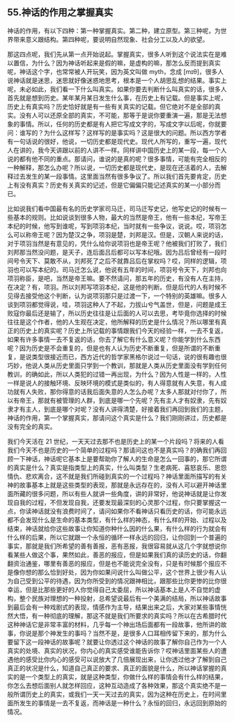 ## 55.神话的作用之掌握真实
神话的作用，有以下四种：第一种掌握真实。第二种，建立原型。第三种呢，为世界带来意义跟结构。第四种呢，要说明自然现象、社会分工以及人的欲望。


那这四点呢，我们先从第一点开始说起。掌握真实，很多人听到这个说法实在是难以置信，为什么？因为神话听起来是假的嘛，是虚构的嘛，那怎么反而提到真实呢，神话这个字，也常常被人开玩笑，因为英文叫做 myth，念成 [mɪθ]，很多人说神话就是迷思，迷思就好像迷惑地思考，根本是一个人胡思乱想的结果。事实上呢，未必如此，我们看一下什么叫真实。如果你要去判断什么叫真实的话，很多人首先就是想到历史。某年某月某日发生什么事，在历史上有记载。但是事实上呢，历史上有真实吗？历史恰好就是有一些有关真实的记载。但它绝对不是全部的真实。没有人可以还原全部的真实，不可能，那等于是说你要重演一遍，那是无法想象的事情。所以，任何的历史都是有人把它写成文字的，写成文字以后呢，你就要问：谁写的？为什么这样写？这样写的是事实吗？这是很大的问题。所以西方学者有一句话说的很好，他说，一切历史都是现代史。现代人所写的，重写一遍，现代人在讲的，我今天讲跟以前的人讲不一样。同样讲中国历史上的某一段，每一个人说的都有他不同的重点。那请问，谁说的是真的呢？很多事情，可能有完全相反的一种解释，那怎么办呢？所以说，一切历史都是现代史，是现在还活着的人，去解释过去发生的某一段事情。这里面当然有很多争议了。所以我们首先要肯定，历史上有没有真实？历史有关真实的记述，但是它偏偏只能记述真实的某一小部分而已。


比如说我们看中国最有名的历史学家司马迁，司马迁写史记，他写史记的时候有一些基本的规则。比如说谈到很多人物，最大的当然是帝王，他有一些本纪，写帝王本纪的时候，他写到谁呢，写到项羽本纪，当时就有一些争议，说说。哎，项羽怎么可以称帝王呢？因为楚汉之争，项羽是楚，刘邦是汉。但是，汉朝人来说的话，对于项羽当然是有意见的，凭什么给你说项羽也是帝王呢？他被我们打败了，我们刘邦那当然没问题，是天子，连后面吕后都可以写本纪哦。因为吕后曾经有一段时间号令天下、莫敢不从，刘邦死了之后不就靠吕后在掌权吗？哎，同样的逻辑，项羽也可以写本纪的。司马迁怎么说，他说有五年的时间，项羽号令天下，刘邦也向项羽称臣，是吧，当然是帝王嘛。要不然请问，那五年的历史，有没有人在主持，在决定？有，项羽。所以刘邦写项羽本纪，这是他的判断。但是后代的人有时候不见得去接受他这个判断，认为说项羽那只是过渡一下，一个特别的英雄嘛。很多人谈到项羽都觉得说，哇，项羽这种人了不起，力拔山兮气盖世，但是，问题是成王败寇你最后还是输了，所以历史往往是让后面的人可以去思，考毕竟你选择的时候往往是这个作者，他的人生观在决定，他所解释的历史是什么情况？所以哪里有真正的历史上的真实呢？历史上所记载的事情跟我们今天的经验一样，一去不复返，如果有许多事情一去不复返的话，你去了解它有什么意义呢？你能学到什么东西呢？因为历史是不会重复的，但是也有人认为历史不断重复，但是所谓的不断重复，是说类型很接近而已，西方近代的哲学家黑格尔说过一句话，说的很有趣也很巧妙，他说人类从历史里面只学到一个教训，那就是人类从历史里面没有学到任何教训，的确如此，所以人类犯的过错一再出现，为什么？因为人性是一样的，人性一样是说人的接触环境、反映环境的模式是类似的，有人得意就有人失意，有人成功就有人失败，那你得意的话我后面失意的人怎么办呢？太多人那就对付你了，所以有帝王，那就有被管理的人群，到底是哪一个先呢？先有主人才有奴隶，先有奴隶才有主人，到底是哪个对呢？没有人讲得清楚，好接着我们再回到我们的主题，神话的作用，第一个掌握真实，那请问这个真实是什么？我们刚刚讲过，历史都是没有完全的真实。


我们今天活在 21 世纪，一天天过去那不也是历史上的某一个片段吗？将来的人看我们今天不也是历史的一个简单的过程吗？那请问这也不是真实吗？的确我们再回顾一下神话，神话呢它基本上是要帮助你了解人的生命是怎么一回事的，那它所谓的真实是什么？真实是指类型上的真实，什么叫类型？生老病死、喜怒哀乐、恩怨情仇、悲欢离合，这不就是我们所碰到真实的一个过程吗？神话里面所描写的有关神的故事基本上就是这些类型的表现，那就是永远存在的，没有人可以避开神话里面所藏的很多问题，所以有些人就讲一些角度，讲的非常好，他说神话就是让你发现自我的过程，不但发现自我，还要发现最深刻的心灵那个过程，你只要掌握这一点，你读神话就没有浪费时间了，请问如果你不看神话只看历史的话，你可能永远都不会发现什么是生命的基本类型，有什么样的神态，有什么样的开始、过程以及结束，神话就给你这些故事让你知道你种什么因的什么果，有什么样的行为就会有什么样的后果，所以它就跟一个永恒的循环一样永远的回归，让你回到一个普遍的事实，那就是我们所希望的善有善报，恶有恶报，我很容易就从这几个字就想说你看某些人做这个事，果然如此，善恶的报应，但是如果我们真的读历史的话，你翻翻资治通鉴，哪里有善恶的报应，但是也不能说完全没有，只是有时候那个报应不是像你想的那么恰到好处，因为你如果问说什么叫做公平，这个世界上很少有人认为自己受到公平的待遇，因为你所受到的情况跟神相比，跟那些比你更惨的比你很幸运，但是比那些更好的人你觉得自己太委屈，所以神话基本上是人不自觉的虚构，整个民族对理想的一种投射，总希望说最后有一个美满的结局，所以神话故事到最后会有一种戏剧式的表现，情感作为主导，结果出来之后，大家对某些事情恍然大悟，有一种彻底的理解，那这不就是我们所要求的真实吗？所以在古希腊时代这种神话它是非常丰富的材料，几乎每一个神出场后面都有一段故事，他所讲的故事，你说是那个神发生的事吗？当然不是，是很多人口耳相传留下来的，那为什么要留下这一段神话的故事呢？就要让你透过这个神话的故事了解你自己作为一个人真实的处境、真实的状况，你内心的真实感受谁能告诉你？哎神话里面某些人的遭遇他的感受比你内心的感受可以说放大了几倍展现出来，让你透过他才了解到自己真正的状况是什么，知道自己真正的要求、真正的面貌是什么，所以神话掌握的真实的是一个类型上的真实，就是这种类型，你做什么样的事情会有什么样的结果，你怎么去想后面别人就怎样回应，这种互动造成了各种效果，那这个真实绝不是一般所谓历史上的真实，或我们一天一天过去的真实，因为这种在历史上，在时间里面所发生的事情是一去不复返，而神话是一种什么？永恒的回归，永远回到原始的情况。

